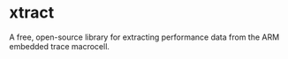 # xtract
A free, open-source library for extracting performance data from the ARM embedded trace macrocell.
